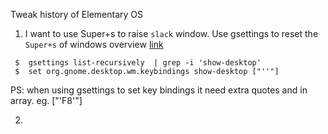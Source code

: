 Tweak history of Elementary OS
1. I want to use Super+s to raise `slack` window. Use gsettings to reset the `Super+s` of windows overview [link](https://elementaryos.stackexchange.com/questions/184/how-can-i-reset-keyboard-shortcuts)
```
 $  gsettings list-recursively  | grep -i 'show-desktop'
 $  set org.gnome.desktop.wm.keybindings show-desktop ["''"]

 ```
PS: when using gsettings to set key bindings it need extra quotes and in array. eg. ["'<Alt>F8'"] 

2. 